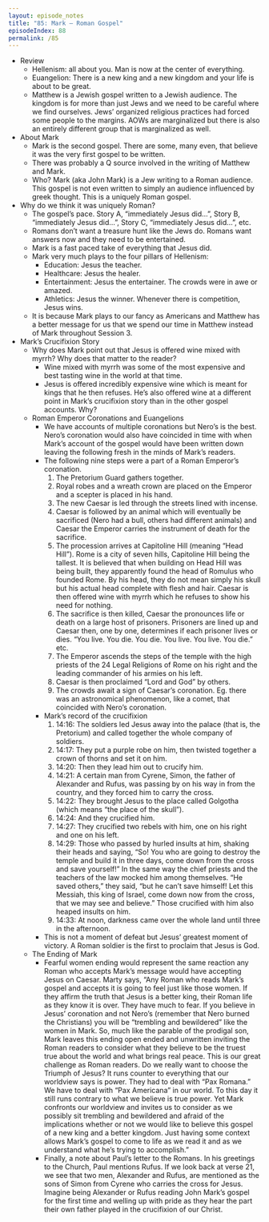 ```yaml
---
layout: episode_notes
title: "85: Mark — Roman Gospel"
episodeIndex: 88
permalink: /85
---
```


- Review
  - Hellenism: all about you. Man is now at the center of everything.
  - Euangelion: There is a new king and a new kingdom and your life is about to be great.
  - Matthew is a Jewish gospel written to a Jewish audience. The kingdom is for more than just Jews and we need to be careful where we find ourselves. Jews’ organized religious practices had forced some people to the margins. AOWs are marginalized but there is also an entirely different group that is marginalized as well. 
- About Mark
  - Mark is the second gospel. There are some, many even, that believe it was the very first gospel to be written.
  - There was probably a Q source involved in the writing of Matthew and Mark.
  - Who? Mark (aka John Mark) is a Jew writing to a Roman audience. This gospel is not even written to simply an audience influenced by greek thought. This is a uniquely Roman gospel.
- Why do we think it was uniquely Roman?
  - The gospel’s pace. Story A, “immediately Jesus did…”, Story B, “immediately Jesus did…”, Story C, “immediately Jesus did…”, etc.
  - Romans don’t want a treasure hunt like the Jews do. Romans want answers now and they need to be entertained.
  - Mark is a fast paced take of everything that Jesus did.
  - Mark very much plays to the four pillars of Hellenism:
    - Education: Jesus the teacher.
    - Healthcare: Jesus the healer.
    - Entertainment: Jesus the entertainer. The crowds were in awe or amazed.
    - Athletics: Jesus the winner. Whenever there is competition, Jesus wins.
  - It is because Mark plays to our fancy as Americans and Matthew has a better message for us that we spend our time in Matthew instead of Mark throughout Session 3.
- Mark’s Crucifixion Story
  - Why does Mark point out that Jesus is offered wine mixed with myrrh? Why does that matter to the reader?
    - Wine mixed with myrrh was some of the most expensive and best tasting wine in the world at that time.
    - Jesus is offered incredibly expensive wine which is meant for kings that he then refuses. He’s also offered wine at a different point in Mark’s crucifixion story than in the other gospel accounts. Why?
  - Roman Emperor Coronations and Euangelions
    - We have accounts of multiple coronations but Nero’s is the best. Nero’s coronation would also have coincided in time with when Mark’s account of the gospel would have been written down leaving the following fresh in the minds of Mark’s readers.
    - The following nine steps were a part of a Roman Emperor’s coronation.
      1. The Pretorium Guard gathers together.
      2. Royal robes and a wreath crown are placed on the Emperor and a scepter is placed in his hand.
      3. The new Caesar is led through the streets lined with incense.
      4. Caesar is followed by an animal which will eventually be sacrificed (Nero had a bull, others had different animals) and Caesar the Emperor carries the instrument of death for the sacrifice.
      5. The procession arrives at Capitoline Hill (meaning “Head Hill”). Rome is a city of seven hills, Capitoline Hill being the tallest. It is believed that when building on Head Hill was being built, they apparently found the head of Romulus who founded Rome. By his head, they do not mean simply his skull but his actual head complete with flesh and hair. Caesar is then offered wine with myrrh which he refuses to show his need for nothing.
      6. The sacrifice is then killed, Caesar the pronounces life or death on a large host of prisoners. Prisoners are lined up and Caesar then, one by one, determines if each prisoner lives or dies. “You live. You die. You die. You live. You live. You die.” etc.
      7. The Emperor ascends the steps of the temple with the high priests of the 24 Legal Religions of Rome on his right and the leading commander of his armies on his left.
      8. Caesar is then proclaimed “Lord and God” by others.
      9. The crowds await a sign of Caesar’s coronation. Eg. there was an astronomical phenomenon, like a comet, that coincided with Nero’s coronation.
    - Mark’s record of the crucifixion
      1.  14:16: The soldiers led Jesus away into the palace (that is, the Pretorium) and called together the whole company of soldiers.
      2.  14:17: They put a purple robe on him, then twisted together a crown of thorns and set it on him. 
      3.  14:20: Then they lead him out to crucify him.
      4.  14:21: A certain man from Cyrene, Simon, the father of Alexander and Rufus, was passing by on his way in from the country, and they forced him to carry the cross.
      5.  14:22: They brought Jesus to the place called Golgotha (which means “the place of the skull”).
      6.  14:24: And they crucified him.
      7.  14:27: They crucified two rebels with him, one on his right and one on his left.
      8.  14:29: Those who passed by hurled insults at him, shaking their heads and saying, “So! You who are going to destroy the temple and build it in three days, come down from the cross and save yourself!” In the same way the chief priests and the teachers of the law mocked him among themselves. “He saved others,” they said, “but he can’t save himself! Let this Messiah, this king of Israel, come down now from the cross, that we may see and believe.” Those crucified with him also heaped insults on him.
      9.  14:33: At noon, darkness came over the whole land until three in the afternoon.
    - This is not a moment of defeat but Jesus’ greatest moment of victory. A Roman soldier is the first to proclaim that Jesus is God.
  - The Ending of Mark
    - Fearful women ending would represent the same reaction any Roman who accepts Mark’s message would have accepting Jesus on Caesar. Marty says, “Any Roman who reads Mark’s gospel and accepts it is going to feel just like those women. If they affirm the truth that Jesus is a better king, their Roman life as they know it is over. They have much to fear. If you believe in Jesus’ coronation and not Nero’s (remember that Nero burned the Christians) you will be “trembling and bewildered” like the women in Mark. So, much like the parable of the prodigal son, Mark leaves this ending open ended and unwritten inviting the Roman readers to consider what they believe to be the truest true about the world and what brings real peace. This is our great challenge as Roman readers. Do we really want to choose the Triumph of Jesus? It runs counter to everything that our worldview says is power. They had to deal with “Pax Romana.” We have to deal with “Pax Americana” in our world. To this day it still runs contrary to what we believe is true power. Yet Mark confronts our worldview and invites us to consider as we possibly sit trembling and bewildered and afraid of the implications whether or not we would like to believe this gospel of a new king and a better kingdom. Just having some context allows Mark’s gospel to come to life as we read it and as we understand what he’s trying to accomplish.”
    - Finally, a note about Paul’s letter to the Romans. In his greetings to the Church, Paul mentions Rufus. If we look back at verse 21, we see that two men, Alexander and Rufus, are mentioned as the sons of Simon from Cyrene who carries the cross for Jesus. Imagine being Alexander or Rufus reading John Mark’s gospel for the first time and welling up with pride as they hear the part their own father played in the crucifixion of our Christ.

